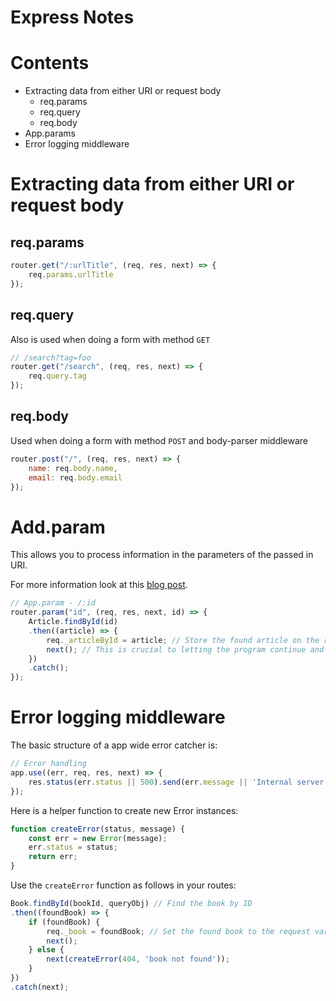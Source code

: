 # Express Notes

# Contents
+ Extracting data from either URI or request body
  * req.params
  * req.query
  * req.body
+ App.params
+ Error logging middleware


# Extracting data from either URI or request body

## req.params

```js
router.get("/:urlTitle", (req, res, next) => {
    req.params.urlTitle
});
```
## req.query
Also is used when doing a form with method `GET`

```js
// /search?tag=foo
router.get("/search", (req, res, next) => {
    req.query.tag
});
```

## req.body
Used when doing a form with method `POST` and body-parser middleware

```js
router.post("/", (req, res, next) => {
    name: req.body.name,
    email: req.body.email
});
```

# Add.param
This allows you to process information in the parameters of the passed in URI.

For more information look at this [blog post](https://www.safaribooksonline.com/blog/2014/03/13/parameterized-routes-express-js/).

```js
// App.param - /:id
router.param("id", (req, res, next, id) => {
    Article.findById(id)
    .then((article) => {
        req._articleById = article; // Store the found article on the request object, that can be used in subsequent routes
        next(); // This is crucial to letting the program continue and not hang
    })
    .catch();
});
```

# Error logging middleware

The basic structure of a app wide error catcher is:
```js
// Error handling
app.use((err, req, res, next) => {
    res.status(err.status || 500).send(err.message || 'Internal server error');
});
```

Here is a helper function to create new Error instances:
```js
function createError(status, message) {
    const err = new Error(message);
    err.status = status;
    return err;
}
```

Use the `createError` function as follows in your routes:
```js
Book.findById(bookId, queryObj) // Find the book by ID
.then((foundBook) => {
    if (foundBook) {
        req._book = foundBook; // Set the found book to the request variable
        next();
    } else {
        next(createError(404, 'book not found'));
    }
})
.catch(next);
```

